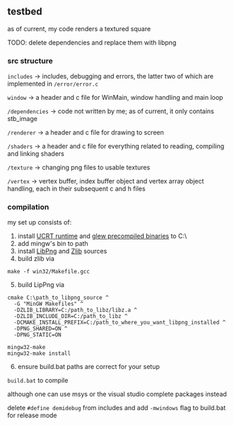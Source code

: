## testbed

as of current, my code renders a textured square

TODO: delete dependencies and replace them with libpng

### src structure
`includes` -> includes, debugging and errors, the latter two of which are implemented in `/error/error.c`

`window` -> a header and c file for WinMain, window handling and main loop

`/dependencies` -> code not written by me; as of current, it only contains stb_image

`/renderer` -> a header and c file for drawing to screen

`/shaders` -> a header and c file for everything related to reading, compiling and linking shaders

`/texture` -> changing png files to usable textures

`/vertex` -> vertex buffer, index buffer object and vertex array object handling, each in their subsequent c and h files

### compilation
my set up consists of:
1. install [UCRT runtime](https://winlibs.com/) and [glew precompiled binaries](https://glew.sourceforge.net/) to C:\
2. add mingw's bin to path
3. install [LibPng](https://download.sourceforge.net/libpng/libpng-1.6.42.tar.xz) and [Zlib](https://zlib.net/) sources
4. build zlib via
```
make -f win32/Makefile.gcc
```
5. build LipPng via
```
cmake C:\path_to_libpng_source ^
  -G "MinGW Makefiles" ^
  -DZLIB_LIBRARY=C:/path_to_libz/libz.a ^
  -DZLIB_INCLUDE_DIR=C:/path_to_libz ^
  -DCMAKE_INSTALL_PREFIX=C:/path_to_where_you_want_libpng_installed ^
  -DPNG_SHARED=ON ^
  -DPNG_STATIC=ON

mingw32-make
mingw32-make install
```
6. ensure build.bat paths are correct for your setup

`build.bat` to compile

although one can use msys or the visual studio complete packages instead

delete `#define demidebug` from includes and add `-mwindows` flag to build.bat for release mode
